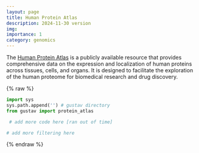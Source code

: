 ```yaml
---
layout: page
title: Human Protein Atlas
description: 2024-11-30 version
img:
importance: 1
category: genomics
---
```


The [Human Protein Atlas](https://www.proteinatlas.org) is a publicly available resource that provides comprehensive data on the expression and localization of human proteins across tissues, cells, and organs. It is designed to facilitate the exploration of the human proteome for biomedical research and drug discovery.


{% raw %}
```python
import sys
sys.path.append('') # gustav directory
from gustav import protein_atlas

 # add more code here [ran out of time]

# add more filtering here
```
{% endraw %}
